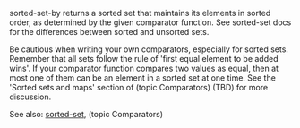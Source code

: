 sorted-set-by returns a sorted set that maintains its elements in
sorted order, as determined by the given comparator function.  See
sorted-set docs for the differences between sorted and unsorted sets.

Be cautious when writing your own comparators, especially for sorted
sets.  Remember that all sets follow the rule of 'first equal element
to be added wins'.  If your comparator function compares two values as
equal, then at most one of them can be an element in a sorted set at
one time.  See the 'Sorted sets and maps' section of (topic
Comparators) (TBD) for more discussion.

See also: [sorted-set](./sorted-set), (topic Comparators)
